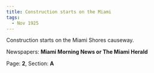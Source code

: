 ```yaml
---  
title: Construction starts on the Miami  
tags:  
  - Nov 1925  
---  
```

  
Construction starts on the Miami Shores causeway.  
  
Newspapers: **Miami Morning News or The Miami Herald**  
  
Page: **2**, Section: **A** 
